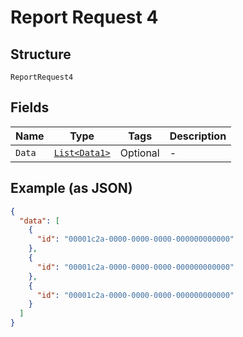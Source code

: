 
# Report Request 4

## Structure

`ReportRequest4`

## Fields

| Name | Type | Tags | Description |
|  --- | --- | --- | --- |
| `Data` | [`List<Data1>`](../../doc/models/data-1.md) | Optional | - |

## Example (as JSON)

```json
{
  "data": [
    {
      "id": "00001c2a-0000-0000-0000-000000000000"
    },
    {
      "id": "00001c2a-0000-0000-0000-000000000000"
    },
    {
      "id": "00001c2a-0000-0000-0000-000000000000"
    }
  ]
}
```


